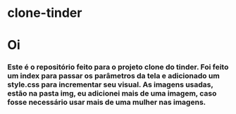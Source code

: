 # clone-tinder
<h1>Oi</h1>
<h3>Este é o repositório feito para o projeto clone do tinder. 
  Foi feito um index para passar os parâmetros da tela e adicionado um style.css para incrementar seu visual. 
  As imagens usadas, estão na pasta img, eu adicionei mais de uma imagem, caso fosse necessário usar mais de uma mulher nas imagens.
  </h3>
